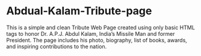 # Abdual-Kalam-Tribute-page
This is a simple and clean Tribute Web Page created using only basic HTML tags to honor Dr. A.P.J. Abdul Kalam, India’s Missile Man and former President. The page includes his photo, biography, list of books, awards, and inspiring contributions to the nation.
